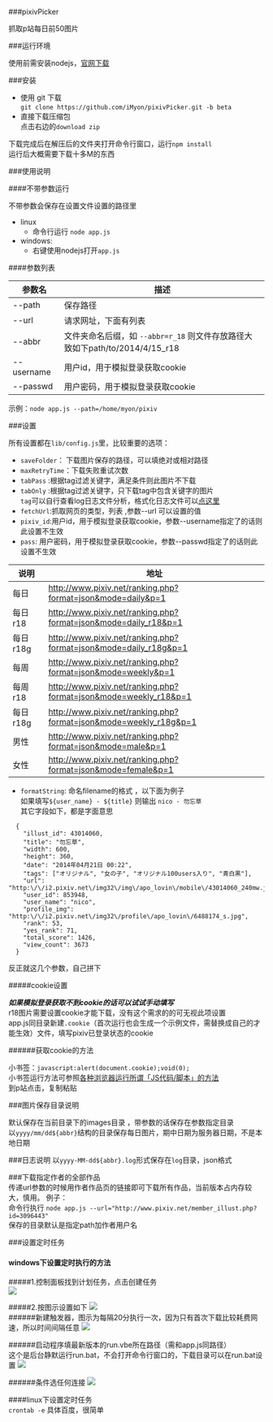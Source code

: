 ###pixivPicker

抓取p站每日前50图片

###运行环境

使用前需安装nodejs，[官网下载](http://nodejs.org/)

###安装  

* 使用 git 下载  
    `git clone https://github.com/iMyon/pixivPicker.git -b beta`  
* 直接下载压缩包  
    点击右边的`download zip`

下载完成后在解压后的文件夹打开命令行窗口，运行`npm install`  
运行后大概需要下载十多M的东西

###使用说明

####不带参数运行

不带参数会保存在设置文件设置的路径里

  * linux
    * 命令行运行 `node app.js`
  * windows:
    * 右键使用nodejs打开`app.js`

####参数列表

参数名    | 描述
----------|------------
--path    | 保存路径
--url     | 请求网址，下面有列表
--abbr    | 文件夹命名后缀，如 `--abbr=r_18` 则文件存放路径大致如下path/to/2014/4/15_r18
--username| 用户id，用于模拟登录获取cookie
--passwd  | 用户密码，用于模拟登录获取cookie

示例：`node app.js --path=/home/myon/pixiv`

###设置

所有设置都在`lib/config.js`里，比较重要的选项：

* `saveFolder`：  下载图片保存的路径，可以填绝对或相对路径
* `maxRetryTime`：下载失败重试次数
* `tabPass` :根据tag过滤关键字，满足条件则此图片不下载  
* `tabOnly` :根据tag过滤关键字，只下载tag中包含关键字的图片  
    `tag`可以自行查看log日志文件分析，格式化日志文件可以[点这里](http://jsbeautifier.org/)
* `fetchUrl`:抓取网页的类型，列表 ,参数--url 可以设置的值 
* `pixiv_id`:用户id，用于模拟登录获取cookie，参数--username指定了的话则此设置不生效
* `pass`:    用户密码，用于模拟登录获取cookie，参数--passwd指定了的话则此设置不生效

说明             |   地址
----------------|---------------------------------
每日             |  http://www.pixiv.net/ranking.php?format=json&mode=daily&p=1
每日r18          |  http://www.pixiv.net/ranking.php?format=json&mode=daily_r18&p=1
每日r18g         |  http://www.pixiv.net/ranking.php?format=json&mode=daily_r18g&p=1
每周             |  http://www.pixiv.net/ranking.php?format=json&mode=weekly&p=1
每周r18          |  http://www.pixiv.net/ranking.php?format=json&mode=weekly_r18&p=1
每日 r18g        |  http://www.pixiv.net/ranking.php?format=json&mode=weekly_r18g&p=1
男性             |  http://www.pixiv.net/ranking.php?format=json&mode=male&p=1
女性             |  http://www.pixiv.net/ranking.php?format=json&mode=female&p=1

* `formatString`: 命名filename的格式 ，以下面为例子  
  如果填写`${user_name} - ${title}` 则输出 `nico - 勿忘草`   
  其它字段如下，都是字面意思

```  
  {
    "illust_id": 43014060,
    "title": "勿忘草",
    "width": 600,
    "height": 360,
    "date": "2014年04月21日 00:22",
    "tags": ["オリジナル", "女の子", "オリジナル100users入り", "青白黒"],
    "url": "http:\/\/i2.pixiv.net\/img32\/img\/apo_lovin\/mobile\/43014060_240mw.jpg",
    "user_id": 853948,
    "user_name": "nico",
    "profile_img": "http:\/\/i2.pixiv.net\/img32\/profile\/apo_lovin\/6488174_s.jpg",
    "rank": 53,
    "yes_rank": 71,
    "total_score": 1426,
    "view_count": 3673
  }  
```

反正就这几个参数，自己拼下  

#####cookie设置  

***如果模拟登录获取不到cookie的话可以试试手动填写***  
r18图片需要设置cookie才能下载，没有这个需求的的可无视此项设置  
app.js同目录新建`.cookie`（首次运行也会生成一个示例文件，需替换成自己的才能生效）文件，填写pixiv已登录状态的cookie

######获取cookie的方法

小书签：`javascript:alert(document.cookie);void(0);`  
小书签运行方法可参照[各种浏览器运行所谓「JS代码/脚本」的方法](http://tieba.baidu.com/p/1620692564)  
到p站点击，复制粘贴


###图片保存目录说明

默认保存在当前目录下的images目录 ，带参数的话保存在参数指定目录  
以`yyyy/mm/dd${abbr}`结构的目录保存每日图片，期中日期为服务器日期，不是本地日期

###日志说明
以`yyyy-MM-dd${abbr}.log`形式保存在`log`目录，json格式

###下载指定作者的全部作品  
传递url参数的时候用作者作品页的链接即可下载所有作品，当前版本占内存较大，慎用。 例子：  
命令行执行  `node app.js --url="http://www.pixiv.net/member_illust.php?id=3096443"`  
保存的目录默认是指定path加作者用户名  

###设置定时任务  
#### windows下设置定时执行的方法   

#####1.控制面板找到计划任务，点击创建任务  
![](http://imgsrc.baidu.com/forum/pic/item/06b921381f30e9242db7d2ab4e086e061c95f74e.jpg)  

#####2.按图示设置如下
![](http://imgsrc.baidu.com/forum/pic/item/29891630e924b8993f2f37a26c061d950b7bf64e.jpg)  
######新建触发器，图示为每隔20分执行一次，因为只有首次下载比较耗费网速，所以时间间隔任意
![](http://imgsrc.baidu.com/forum/pic/item/93e9d809b3de9c82ce14b1156e81800a18d84363.png)  

######启动程序填最新版本的run.vbe所在路径（需和app.js同路径）  
这个是后台静默运行run.bat，不会打开命令行窗口的，下载目录可以在run.bat设置
![](http://imgsrc.baidu.com/forum/pic/item/8ba26a2762d0f7033400dd460afa513d2797c52f.png)
  
######条件选任何连接
![](http://imgsrc.baidu.com/forum/pic/item/b928a0014c086e0684bb71d100087bf40bd1cb4e.jpg)  

####linux下设置定时任务  
`crontab -e`
具体百度，很简单

